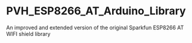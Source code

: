 # PVH_ESP8266_AT_Arduino_Library
An improved and extended version of the original Sparkfun ESP8266 AT WIFI shield library
